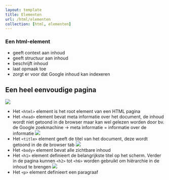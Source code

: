 ```yaml
---
layout: template
title: Elementen
url: /html/elementen
collection: [html, elementen]
---
```

<div class="highlight">
    <h3>Een html-element</h3>
    <ul>
        <li>geeft context aan inhoud</li>
        <li>geeft structuur aan inhoud</li>
        <li>beschrijft inhoud</li>
        <li>laat opmaak toe</li>
        <li>zorgt er voor dat Google inhoud kan indexeren</li>        
    </ul>
</div>

## Een heel eenvoudige pagina

<img src="{{ '/html/images/image-4-1024x491.png' | relative_url}}" />

<ul>
<li>Het <code>&lt;html&gt;</code> element is het root element van een HTML pagina</li>
<li>Het <code>&lt;head&gt;</code> element bevat meta informatie over het document, de inhoud wordt niet getoond in de browser maar kan wel gelezen worden door bv. de Google zoekmachine
-> meta informatie = informatie over de informatie

<img src="{{ '/html/images/image-143-150x150.png' | relative_url}}" />
</li>

<li>Het <code>&lt;title&gt;</code> element geeft de titel van het document, deze wordt getoond in de de browser tab
<img src="{{ '/html/images/image-142-768x78.png' | relative_url}}" />
</li>

<li>Het <code>&lt;body&gt;</code> element bevat alle zichtbare inhoud</li>
<li>Het <code>&lt;h1&gt;</code> element definieert de belangrijkste titel op het scherm. Verder in de pagina kunnen <code>&lt;h2&gt;</code> tot <code>&lt;h6&gt;</code> worden gebruikt om hiërarchie in de inhoud te brengen
<img src="{{ '/html/images/image-2-1024x226.png' | relative_url}}" />
</li>

<li>Het <code>&lt;p&gt;</code> element definieert een paragraaf</li>
</ul>